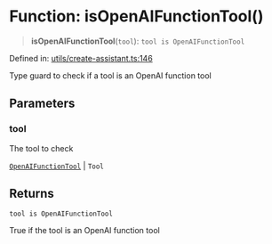 # Function: isOpenAIFunctionTool()

> **isOpenAIFunctionTool**(`tool`): `tool is OpenAIFunctionTool`

Defined in: [utils/create-assistant.ts:146](https://github.com/GeoDaCenter/openassistant/blob/2a93b5036fdb3a9355cf5403bdecfb2525f1d8b3/packages/core/src/utils/create-assistant.ts#L146)

Type guard to check if a tool is an OpenAI function tool

## Parameters

### tool

The tool to check

[`OpenAIFunctionTool`](../type-aliases/OpenAIFunctionTool.md) | `Tool`

## Returns

`tool is OpenAIFunctionTool`

True if the tool is an OpenAI function tool

